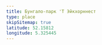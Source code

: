 ```yaml
---
title: Бунгало-парк 'Т Эйкхорннест
type: place
skipSitemap: true
latitude: 52.15812
longitude: 5.325445
---
```

